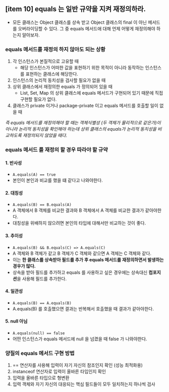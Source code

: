 ## [item 10] equals 는 일반 규약을 지켜 재정의하라.

- 모든 클래스는 Object 클래스를 상속 받고 Object 클래스의 final 이 아닌 메서드를 오버라이딩할 수 있다. 그 중 equals 메서드애 대해 언제 어떻게 재정의해야 하는지 알아보자.

### equals 메서드를 재정의 하지 않아도 되는 상황

1. 각 인스턴스가 본질적으로 고유할 때
   - 해당 인스턴스가 어떠한 값을 표현하기 위한 목적이 아니라 동작하는 인스턴스를 표현하는 클래스에 해당한다.
2. 인스턴스의 논리적 동치성을 검사할 필요가 없을 때
3. 상위 클래스에서 재정의한 equals 가 정의되어 있을 때
   - List, Set, Map 의 상위 클래스에 equals 메서드가 구현되어 있기 때문에 직접 구현할 필요가 없다.
4. 클래스가 private 이거나 package-private 이고 equals 메서드를 호출할 일이 없을 때

*즉 equals 메서드를 재정의해야 할 때는 객체식별성 (두 객체가 물리적으로 같은가)이 아니라 논리적 동치성을 확인해야 하는데 상위 클래스의
equals가 논리적 동치성을 비교하도록 재정의되지 않았을 때다.*

### equals 메서드 를 재정의 할 경우 따라야 할 규약

#### 1. 반사성
- ```A.equals(A) == true```
- 본인이 본인과 비교를 했을 떄 같다고 나와야한다.

#### 2. 대칭성
- ```A.equals(B) == B.equals(A)```
- A 객체에서 B 객체를 비교한 결과와 B 객체에서 A 객체를 비교한 결과가 같아야한다.
- 대칭성을 위배하지 않으려면 본인의 타입에 대해서만 비교하는 것이 좋다.


#### 3. 추이성
- ```A.equals(B) && B.equals(C) => A.equals(C)```
- A 객체와 B 객체가 같고 B 객체가 C 객체와 같으면 A 객체는 C 객체와 같다.
- 이는 **한 클래스를 상속받아 필드를 추가 후 equals 메서드를 재정의하면서 발생하는 경우가 많다.**
- 상속을 받아 필드를 추가하고 equals 를 사용하고 싶은 경우에는 상속대신 **컴포지션**을 사용해 필드를 추가한다.

#### 4. 일관성
- ```A.equals(B) == A.equals(B)```
- A.equals(B) 를 호출했으면 결과는 반복해서 호출했을 때 결과가 같아야한다.

#### 5. null 아님
- ```A.equals(null) == false```
- 어떤 인스턴스가 equals 메서드에 null 을 넘겼을 때 false 가 나와야한다.

### 양질의 equals 메서드 구현 방법

1. == 연산자를 사용해 입력이 자기 자신의 참조인지 확인 (성능 최적화용)
2. instanceof 연산자로 입력이 올바른 타입인지 확인
3. 입력을 올바른 타입으로 형변환
4. 입력 객체와 자기 자신의 대응되는 핵심 필드들이 모두 일치하는지 하나씩 검사